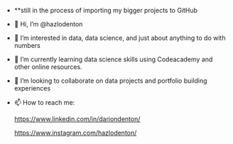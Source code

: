 - **still in the process of importing my bigger projects to GitHub
- 👋 Hi, I’m @hazlodenton
- 👀 I’m interested in data, data science, and just about anything to do with numbers
- 🌱 I’m currently learning data science skills using Codeacademy and other online resources.
- 💞️ I’m looking to collaborate on data projects and portfolio building experiences
- 📫 How to reach me:

  https://www.linkedin.com/in/dariondenton/ 
  
  https://www.instagram.com/hazlodenton/

<!---
hazlodenton/hazlodenton is a ✨ special ✨ repository because its `README.md` (this file) appears on your GitHub profile.
You can click the Preview link to take a look at your changes.
--->

